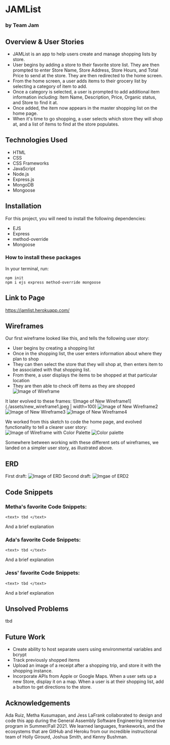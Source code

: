# JAMList
### by Team Jam

## Overview & User Stories
* JAMList is an app to help users create and manage shopping lists by store.
* User begins by adding a store to their favorite store list. They are then prompted to enter Store Name, Store Address, Store Hours, and Total Price to send at the store. They are then redirected to the home screen.
* From the home screen, a user adds items to their grocery list by selecting a category of item to add.
* Once a category is selected, a user is prompted to add additional item information including: Item Name, Description, Price, Organic status, and Store to find it at.
* Once added, the item now appears in the master shopping list on the home page.
* When it's time to go shopping, a user selects which store they will shop at, and a list of items to find at the store populates.


## Technologies Used
* HTML
* CSS
* CSS Frameworks
* JavaScript
* Node.js
* Express.js
* MongoDB
* Mongoose

## Installation
For this project, you will need to install the following dependencies:
* EJS
* Express
* method-override
* Mongoose

### How to install these packages
In your terminal, run:
```
npm init
npm i ejs express method-override mongoose
```

## Link to Page
https://jamlist.herokuapp.com/

## Wireframes
Our first wireframe looked like this, and tells the following user story:
* User begins by creating a shopping list
* Once in the shopping list, the user enters information about where they plan to shop
* They can then select the store that they will shop at, then enters item to be associated with that shopping list.
* From there, a user displays the items to be shopped at that particular location
* They are then able to check off items as they are shopped
![Image of Wireframe](./assets/wireframe.png)

It later evolved to these frames:
![Image of New Wireframe1](./assets/new_wireframe1.jpeg | width=100)
![Image of New Wireframe2](./assets/new_wireframe2.jpeg)
![Image of New Wireframe3](./assets/new_wireframe3.jpeg)
![Image of New Wireframe4](./assets/new_wireframe4.jpeg)

We worked from this sketch to code the home page, and evolved functionality to tell a clearer user story:
![Image of Wireframe with Color Palette](./assets/wireframe2.png)
![Color palette](./assets/JamListCSS.png)

Somewhere between working with these different sets of wireframes, we landed on a simpler user story, as illustrated above.

## ERD
First draft:
![Image of ERD](./assets/erd.png)
Second draft:
![Imgae of ERD2](./assets/ERD2.png)

## Code Snippets
### Metha's favorite Code Snippets:

`<text> tbd </text>`

And a brief explanation

### Ada's favorite Code Snippets:

`<text> tbd </text>`

And a brief explanation

### Jess' favorite Code Snippets:

`<text> tbd </text>`

And a brief explanation


## Unsolved Problems
tbd

## Future Work
* Create ability to host separate users using environmental variables and bcrypt
* Track previously shopped items
* Upload an image of a receipt after a shopping trip, and store it with the shopping instance.
* Incorporate APIs from Apple or Google Maps. When a user sets up a new Store, display it on a map. When a user is at their shopping list, add a button to get directions to the store.

## Acknowledgements
Ada Ruiz, Metha Kusumapan, and Jess LaFrank collaborated to design and code this app during the General Assembly Software Engineering Immersive program in Summer/Fall 2021. We learned languages, frankeworks, and the ecosystems that are GitHub and Heroku from our incredible instructional team of Holly Girourd, Joshua Smith, and Kenny Bushman.
